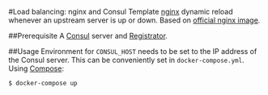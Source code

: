 #Load balancing: nginx and Consul Template
[nginx](http://nginx.org/en/) dynamic reload whenever an upstream server is up or down. Based on [official nginx image](https://registry.hub.docker.com/_/nginx/).

##Prerequisite
A [Consul](https://www.consul.io/) server and [Registrator](https://github.com/gliderlabs/registrator).

##Usage
Environment for `CONSUL_HOST` needs to be set to the IP address of the Consul server. This can be conveniently set in `docker-compose.yml`. Using [Compose](https://github.com/docker/compose):

```console
$ docker-compose up
```
